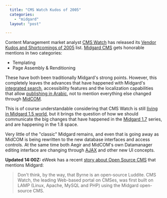 ```yaml
---
  title: "CMS Watch Kudos of 2005"
  categories: 
    - "midgard"
  layout: "post"

---
```

Content Management market analyst [CMS Watch][1] has released its [Vendor Kudos and Shortcomings of 2005][2] list. [Midgard CMS][3] gets honorable mentions in two categories:

- Templating
- Page Assembly & Renditioning

These have both been traditionally Midgard's strong points. However, this completely leaves the advances that have happened with Midgard's [integrated search][4], accessibility features and the localization capabilities that allow [publishing in Arabic][5], not to mention everything else changed through [MidCOM][6].

This is of course understandable considering that CMS Watch is still [living in Midgard 1.5 world][7], but it brings the question of how we should communicate the big changes that have happened in the [Midgard 1.7][9] series, and are happening in the 1.8 space. 

Very little of the "classic" Midgard remains, and even that is going away as MidCOM is being rewritten to the new database interfaces and access controls. At the same time both Aegir and MidCOM's own Datamanager editing interface are changing through [AJAX][8] and other new UI concepts.

__Updated 14:00Z:__ eWeek has a recent [story about Open Source CMS][10] that mentions Midgard:

> Don't think, by the way, that Byrne is an open-source Luddite. CMS Watch, the leading Web-based portal on CMSes, was first built on LAMP (Linux, Apache, MySQL and PHP) using the Midgard open-source CMS.

[1]: http://www.cmswatch.com/
[2]: http://www.cmswatch.com/Feature/131-CMS-Marketplace
[3]: http://www.midgard-project.org/
[4]: http://www.midgard-project.org/midcom-permalink-3d79ca5390b40723dec859ffc3a8b1e6
[5]: http://www.pmc.gov.bh/pmc/ar
[6]: http://www.midgard-project.org/midcom-permalink-fc278b300819f654e0e561c6e233c67f
[7]: http://uptime.netcraft.com/up/graph?site=www.cmswatch.com
[8]: http://bergie.iki.fi/links/ajax.html
[9]: http://www.midgard-project.org/midgard/1.7/
[10]: http://www.eweek.com/article2/0,1895,1855201,00.asp